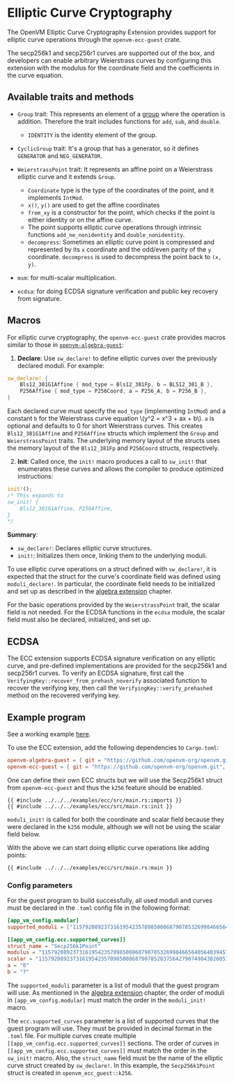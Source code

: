 # Elliptic Curve Cryptography

The OpenVM Elliptic Curve Cryptography Extension provides support for elliptic curve operations through the `openvm-ecc-guest` crate.

The secp256k1 and secp256r1 curves are supported out of the box, and developers can enable arbitrary Weierstrass curves by configuring this extension with the modulus for the coordinate field and the coefficients in the curve equation.

## Available traits and methods

- `Group` trait:
  This represents an element of a [group](<https://en.wikipedia.org/wiki/Group_(mathematics)>) where the operation is addition. Therefore the trait includes functions for `add`, `sub`, and `double`.

  - `IDENTITY` is the identity element of the group.

- `CyclicGroup` trait:
  It's a group that has a generator, so it defines `GENERATOR` and `NEG_GENERATOR`.

- `WeierstrassPoint` trait:
  It represents an affine point on a Weierstrass elliptic curve and it extends `Group`.

  - `Coordinate` type is the type of the coordinates of the point, and it implements `IntMod`.
  - `x()`, `y()` are used to get the affine coordinates
  - `from_xy` is a constructor for the point, which checks if the point is either identity or on the affine curve.
  - The point supports elliptic curve operations through intrinsic functions `add_ne_nonidentity` and `double_nonidentity`.
  - `decompress`: Sometimes an elliptic curve point is compressed and represented by its `x` coordinate and the odd/even parity of the `y` coordinate. `decompress` is used to decompress the point back to `(x, y)`.

- `msm`: for multi-scalar multiplication.

- `ecdsa`: for doing ECDSA signature verification and public key recovery from signature.

## Macros

For elliptic curve cryptography, the `openvm-ecc-guest` crate provides macros similar to those in [`openvm-algebra-guest`](./algebra.md):

1. **Declare**: Use `sw_declare!` to define elliptic curves over the previously declared moduli. For example:

```rust
sw_declare! {
    Bls12_381G1Affine { mod_type = Bls12_381Fp, b = BLS12_381_B },
    P256Affine { mod_type = P256Coord, a = P256_A, b = P256_B },
}
```

Each declared curve must specify the `mod_type` (implementing `IntMod`) and a constant `b` for the Weierstrass curve equation \\(y^2 = x^3 + ax + b\\). `a` is optional and defaults to 0 for short Weierstrass curves.
This creates `Bls12_381G1Affine` and `P256Affine` structs which implement the `Group` and `WeierstrassPoint` traits. The underlying memory layout of the structs uses the memory layout of the `Bls12_381Fp` and `P256Coord` structs, respectively.

2. **Init**: Called once, the `init!` macro produces a call to `sw_init!` that enumerates these curves and allows the compiler to produce optimized instructions:

```rust
init!();
/* This expands to
sw_init! {
    Bls12_381G1Affine, P256Affine,
}
*/
```

**Summary**:

- `sw_declare!`: Declares elliptic curve structures.
- `init!`: Initializes them once, linking them to the underlying moduli.

To use elliptic curve operations on a struct defined with `sw_declare!`, it is expected that the struct for the curve's coordinate field was defined using `moduli_declare!`. In particular, the coordinate field needs to be initialized and set up as described in the [algebra extension](./algebra.md) chapter.

For the basic operations provided by the `WeierstrassPoint` trait, the scalar field is not needed. For the ECDSA functions in the `ecdsa` module, the scalar field must also be declared, initialized, and set up.

## ECDSA

The ECC extension supports ECDSA signature verification on any elliptic curve, and pre-defined implementations are provided for the secp256k1 and secp256r1 curves.
To verify an ECDSA signature, first call the `VerifyingKey::recover_from_prehash_noverify` associated function to recover the verifying key, then call the `VerifyingKey::verify_prehashed` method on the recovered verifying key.

## Example program

See a working example [here](https://github.com/openvm-org/openvm/blob/main/examples/ecc/src/main.rs).

To use the ECC extension, add the following dependencies to `Cargo.toml`:

```toml
openvm-algebra-guest = { git = "https://github.com/openvm-org/openvm.git" }
openvm-ecc-guest = { git = "https://github.com/openvm-org/openvm.git", features = ["k256"] }
```

One can define their own ECC structs but we will use the Secp256k1 struct from `openvm-ecc-guest` and thus the `k256` feature should be enabled.

```rust,no_run,noplayground
{{ #include ../../../examples/ecc/src/main.rs:imports }}
{{ #include ../../../examples/ecc/src/main.rs:init }}
```

`moduli_init!` is called for both the coordinate and scalar field because they were declared in the `k256` module, although we will not be using the scalar field below.

With the above we can start doing elliptic curve operations like adding points:

```rust,no_run,noplayground
{{ #include ../../../examples/ecc/src/main.rs:main }}
```

### Config parameters

For the guest program to build successfully, all used moduli and curves must be declared in the `.toml` config file in the following format:

```toml
[app_vm_config.modular]
supported_moduli = ["115792089237316195423570985008687907853269984665640564039457584007908834671663", "115792089237316195423570985008687907852837564279074904382605163141518161494337"]

[[app_vm_config.ecc.supported_curves]]
struct_name = "Secp256k1Point"
modulus = "115792089237316195423570985008687907853269984665640564039457584007908834671663"
scalar = "115792089237316195423570985008687907852837564279074904382605163141518161494337"
a = "0"
b = "7"
```

The `supported_moduli` parameter is a list of moduli that the guest program will use. As mentioned in the [algebra extension](./algebra.md) chapter, the order of moduli in `[app_vm_config.modular]` must match the order in the `moduli_init!` macro.

The `ecc.supported_curves` parameter is a list of supported curves that the guest program will use. They must be provided in decimal format in the `.toml` file. For multiple curves create multiple `[[app_vm_config.ecc.supported_curves]]` sections. The order of curves in `[[app_vm_config.ecc.supported_curves]]` must match the order in the `sw_init!` macro.
Also, the `struct_name` field must be the name of the elliptic curve struct created by `sw_declare!`.
In this example, the `Secp256k1Point` struct is created in `openvm_ecc_guest::k256`.
